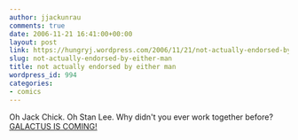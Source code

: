 ```yaml
---
author: jjackunrau
comments: true
date: 2006-11-21 16:41:00+00:00
layout: post
link: https://hungryj.wordpress.com/2006/11/21/not-actually-endorsed-by-either-man/
slug: not-actually-endorsed-by-either-man
title: not actually endorsed by either man
wordpress_id: 994
categories:
- comics
---
```


Oh Jack Chick.  Oh Stan Lee. Why didn't you ever work together before? [GALACTUS IS COMING!](http://www.yourmomsbasement.com/archives/2006/11/galactus_is_com.html)
